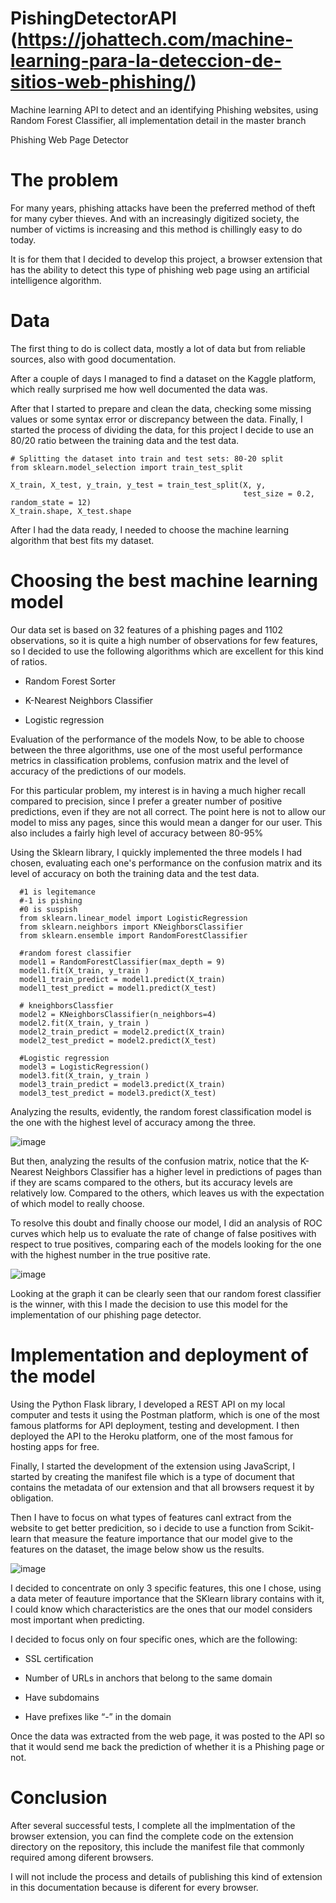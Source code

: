 # PishingDetectorAPI (https://johattech.com/machine-learning-para-la-deteccion-de-sitios-web-phishing/)
Machine learning API to detect and an identifying Phishing websites, using Random Forest Classifier, all implementation detail in the master branch

Phishing Web Page Detector


# The problem
For many years, phishing attacks have been the preferred method of theft for many cyber thieves. And with an increasingly digitized society, the number of victims is increasing and this method is chillingly easy to do today.

It is for them that I decided to develop this project, a browser extension that has the ability to detect this type of phishing web page using an artificial intelligence algorithm.



# Data
The first thing to do is collect data, mostly a lot of data but from reliable sources, also with good documentation.

After a couple of days I managed to find a dataset on the Kaggle platform, which really surprised me how well documented the data was.

After that I started to prepare and clean the data, checking some missing values or some syntax error or discrepancy between the data. Finally, I started the process of dividing the data, for this project I decide to use an 80/20 ratio between the training data and the test data.
```
# Splitting the dataset into train and test sets: 80-20 split
from sklearn.model_selection import train_test_split

X_train, X_test, y_train, y_test = train_test_split(X, y, 
                                                    test_size = 0.2, random_state = 12)
X_train.shape, X_test.shape

```

After I had the data ready, I needed to choose the machine learning algorithm that best fits my dataset.


# Choosing the best machine learning model 
Our data set is based on 32 features of a phishing pages and 1102 observations, so it is quite a high number of observations for few features, so I decided to use the following algorithms which are excellent for this kind of ratios.

- Random Forest Sorter

- K-Nearest Neighbors Classifier

- Logistic regression

Evaluation of the performance of the models
Now, to be able to choose between the three algorithms, use one of the most useful performance metrics in classification problems, confusion matrix and the level of accuracy of the predictions of our models.

For this particular problem, my interest is in having a much higher recall compared to precision, since I prefer a greater number of positive predictions, even if they are not all correct.
The point here is not to allow our model to miss any pages, since this would mean a danger for our user. This also includes a fairly high level of accuracy between 80-95%

Using the Sklearn library, I quickly implemented the three models I had chosen, evaluating each one's performance on the confusion matrix and its level of accuracy on both the training data and the test data.
```
  #1 is legitemance 
  #-1 is pishing 
  #0 is suspish
  from sklearn.linear_model import LogisticRegression
  from sklearn.neighbors import KNeighborsClassifier
  from sklearn.ensemble import RandomForestClassifier

  #random forest classifier
  model1 = RandomForestClassifier(max_depth = 9)
  model1.fit(X_train, y_train )
  model1_train_predict = model1.predict(X_train)
  model1_test_predict = model1.predict(X_test)

  # kneighborsClassfier
  model2 = KNeighborsClassifier(n_neighbors=4)
  model2.fit(X_train, y_train )
  model2_train_predict = model2.predict(X_train)
  model2_test_predict = model2.predict(X_test)

  #Logistic regression
  model3 = LogisticRegression()
  model3.fit(X_train, y_train )
  model3_train_predict = model3.predict(X_train)
  model3_test_predict = model3.predict(X_test)
```

Analyzing the results, evidently, the random forest classification model is the one with the highest level of accuracy among the three.

![image](https://user-images.githubusercontent.com/86735728/180670013-d1c3d826-7070-4704-ab85-124aa072a8ff.png)


But then, analyzing the results of the confusion matrix, notice that the K-Nearest Neighbors Classifier has a higher level in predictions of pages than if they are scams compared to the others, but its accuracy levels are relatively low. Compared to the others, which leaves us with the expectation of which model to really choose.

To resolve this doubt and finally choose our model, I did an analysis of ROC curves which help us to evaluate the rate of change of false positives with respect to true positives, comparing each of the models looking for the one with the highest number in the true positive rate.

![image](https://user-images.githubusercontent.com/86735728/180669722-60e9ab6c-6c3a-43ea-9ed9-3a85c1e25719.png)


Looking at the graph it can be clearly seen that our random forest classifier is the winner, with this I made the decision to use this model for the implementation of our phishing page detector.

# Implementation and deployment of the model

Using the Python Flask library, I developed a REST API on my local computer and tests it using the Postman platform, which is one of the most famous platforms for API deployment, testing and development.
I then deployed the API to the Heroku platform, one of the most famous for hosting apps for free.


Finally, I started the development of the extension using JavaScript, I started by creating the manifest file which is a type of document that contains the metadata of our extension and that all browsers request it by obligation.

Then I have to focus on what types of features canI extract from the website to get better predicition, so i decide to use a function from Scikit-learn that measure the feature importance that our model give to the features on the dataset, the image below show us the results.

![image](https://user-images.githubusercontent.com/86735728/180669745-274ce00f-50d2-4e37-acf2-d4ba081125e7.png)

I decided to concentrate on only 3 specific features, this one I chose, using a data meter of feauture importance that the SKlearn library contains with it, I could know which characteristics are the ones that our model considers most important when predicting.

I decided to focus only on four specific ones, which are the following:

- SSL certification

- Number of URLs in anchors that belong to the same domain

- Have subdomains

- Have prefixes like “-” in the domain

Once the data was extracted from the web page, it was posted to the API so that it would send me back the prediction of whether it is a Phishing page or not.

# Conclusion
After several successful tests, I complete all the implmentation of the browser extension, you can find the complete code on the extension directory on the repository, this include the manifest file that commonly required among diferent browsers.

I will not include the process and details of publishing this kind of extension in this documentation because is diferent for every browser.

